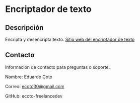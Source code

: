 # Encriptador de texto

## Descripción
Encripta y desencripta texto.
[Sitio web del encriptador de texto](https://ecoto-freelancedev.github.io/encriptador_texto/)

## Contacto
Información de contacto para preguntas o soporte.

Nombre: Eduardo Coto

Correo: ecoto30@gmail.com

GitHub: ecoto-freelancedev


